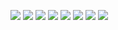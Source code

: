 ![](../Umbrella_of_Love/1.jpg)
![](../Umbrella_of_Love/2.jpg)
![](../Umbrella_of_Love/3.jpg)
![](../Umbrella_of_Love/4.jpg)
![](../Umbrella_of_Love/5.jpg)
![](../Umbrella_of_Love/6.jpg)
![](../Umbrella_of_Love/7.jpg)
![](../Umbrella_of_Love/8.jpg)
